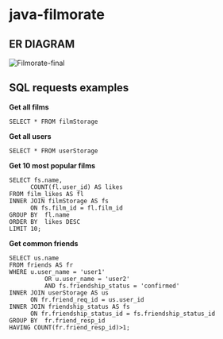 # java-filmorate
## ER DIAGRAM

![Filmorate-final](https://user-images.githubusercontent.com/97036914/175804108-814d98bc-e5c5-40b2-865e-85765d9cb224.png)


## SQL requests examples
**Get all films**  

    SELECT * FROM filmStorage
    
**Get all users**
    
    SELECT * FROM userStorage

**Get 10 most popular films**  

    SELECT fs.name,  
          COUNT(fl.user_id) AS likes
    FROM film_likes AS fl
    INNER JOIN filmStorage AS fs
          ON fs.film_id = fl.film_id
    GROUP BY  fl.name
    ORDER BY  likes DESC 
    LIMIT 10;

**Get common friends**

    SELECT us.name
    FROM friends AS fr
    WHERE u.user_name = 'user1'
		      OR u.user_name = 'user2'
		      AND fs.friendship_status = 'confirmed'
    INNER JOIN userStorage AS us
          ON fr.friend_req_id = us.user_id
    INNER JOIN friendship_status AS fs
          ON fr.friendship_status_id = fs.friendship_status_id
    GROUP BY  fr.friend_resp_id
    HAVING COUNT(fr.friend_resp_id)>1;
    
